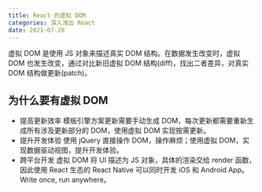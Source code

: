 ```yaml
---
title: React 的虚拟 DOM
categories: 深入浅出 React
date: 2021-07-28
---
```


虚拟 DOM 是使用 JS 对象来描述真实 DOM 结构。在数据发生改变时，虚拟 DOM 也发生改变，通过对比新旧虚拟 DOM 结构(diff)，找出二者差异，对真实 DOM 结构做更新(patch)。

<!-- more -->

## 为什么要有虚拟 DOM

- 提高更新效率
  模板引擎方案更新需要手动生成 DOM，每次更新都需要重新生成所有涉及更新部分的 DOM，使用虚拟 DOM 实现按需更新。
- 提升开发体验
  使用 jQuery 直接操作 DOM，操作麻烦；使用虚拟 DOM，实现数据驱动视图，提升开发体验。
- 跨平台开发
  虚拟 DOM 将 UI 描述为 JS 对象，具体的渲染交给 render 函数，因此使用 React 生态的 React Native 可以同时开发 iOS 和 Android App。Write once, run anywhere。
